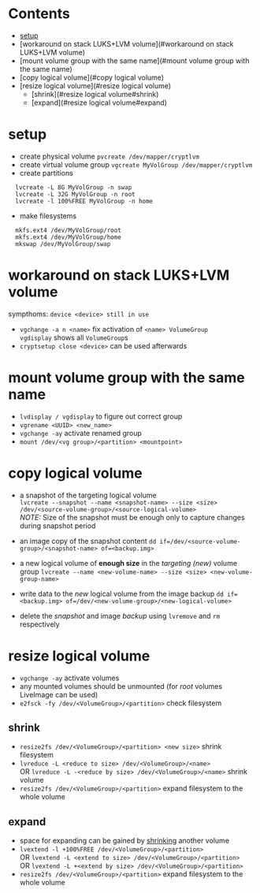 # Contents

- [setup](#setup)
- [workaround on stack LUKS+LVM volume](#workaround on stack LUKS+LVM volume)
- [mount volume group with the same name](#mount volume group with the same name)
- [copy logical volume](#copy logical volume)
- [resize logical volume](#resize logical volume)
    - [shrink](#resize logical volume#shrink)
    - [expand](#resize logical volume#expand)

# setup
* create physical volume `pvcreate /dev/mapper/cryptlvm` 
* create virtual volume group `vgcreate MyVolGroup /dev/mapper/cryptlvm`  
* create partitions
```
  lvcreate -L 8G MyVolGroup -n swap
  lvcreate -L 32G MyVolGroup -n root
  lvcreate -l 100%FREE MyVolGroup -n home
```
* make filesystems
```
  mkfs.ext4 /dev/MyVolGroup/root
  mkfs.ext4 /dev/MyVolGroup/home
  mkswap /dev/MyVolGroup/swap
```

# workaround on stack LUKS+LVM volume
sympthoms: `device <device> still in use`  

* `vgchange -a n <name>` fix activation of `<name> VolumeGroup`  
  `vgdisplay` shows all `VolumeGroup`s
* `cryptsetup close <device>` can be used afterwards

# mount volume group with the same name
* `lvdisplay / vgdisplay` to figure out correct group
* `vgrename <UUID> <new_name>`
* `vgchange -ay` activate renamed group
* `mount /dev/<vg group>/<partition> <mountpoint>`

# copy logical volume
* a snapshot of the targeting logical volume  
    `lvcreate --snapshot --name <snapshot-name> --size <size> /dev/<source-volume-group>/<source-logical-volume>`  
    *NOTE:* Size of the snapshot must be enough only to capture changes during snapshot period

* an image copy of the snapshot content
    `dd if=/dev/<source-volume-group>/<snapshot-name> of=<backup.img>`

* a new logical volume of **enough size** in the *targeting (new)* volume group
    `lvcreate --name <new-volume-name> --size <size> <new-volume-group-name>`

* write data to the *new* logical volume from the image backup
    `dd if=<backup.img> of=/dev/<new-volume-group>/<new-logical-volume>`

* delete the *snapshot* and image *backup* using `lvremove` and `rm` respectively

# resize logical volume
* `vgchange -ay` activate volumes
* any mounted volumes should be unmounted (for *root* volumes LiveImage can be used)
* `e2fsck -fy /dev/<VolumeGroup>/<partition>` check filesystem

## shrink
* `resize2fs /dev/<VolumeGroup>/<partition> <new size>` shrink filesystem
* `lvreduce -L <reduce to size> /dev/<VolumeGroup>/<name>`  
  OR `lvreduce -L -<reduce by size> /dev/<VolumeGroup>/<name>` shrink volume
* `resize2fs /dev/<VolumeGroup>/<partition>` expand filesystem to the whole volume

## expand
* space for expanding can be gained by [shrinking](##shrink) another volume
* `lvextend -l +100%FREE /dev/<VolumeGroup>/<partition>`  
  OR `lvextend -L <extend to size> /dev/<VolumeGroup>/<partition>`  
  OR `lvextend -L +<extend by size> /dev/<VolumeGroup>/<partition>`  
* `resize2fs /dev/<VolumeGroup>/<partition>` expand filesystem to the whole volume
